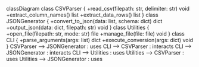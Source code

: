 classDiagram
    class CSVParser {
        +read_csv(filepath: str, delimiter: str) void
        +extract_column_names() list
        +extract_data_rows() list
    }
    class JSONGenerator {
        +convert_to_json(data: list, schema: dict) dict
        +output_json(data: dict, filepath: str) void
    }
    class Utilities {
        +open_file(filepath: str, mode: str) file
        +manage_file(file: file) void
    }
    class CLI {
        +parse_arguments(args: list) dict
        +execute_conversion(args: dict) void
    }
    CSVParser --> JSONGenerator : uses
    CLI --> CSVParser : interacts
    CLI --> JSONGenerator : interacts
    CLI --> Utilities : uses
    Utilities --> CSVParser : uses
    Utilities --> JSONGenerator : uses